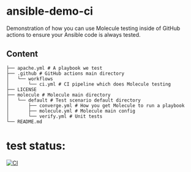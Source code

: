 # ansible-demo-ci
Demonstration of how you can use Molecule testing inside of GitHub actions to ensure your Ansible code is always tested.

## Content
```
├── apache.yml # A playbook we test
├── .github # GitHub actions main directory
│   └── workflows 
│       └── ci.yml # CI pipeline which does Molecule testing
├── LICENSE
├── molecule # Molecule main directory
│   └── default # Test scenario default directory
│       ├── converge.yml # How you get Molecule to run a playbook
│       ├── molecule.yml # Molecule main config
│       └── verify.yml # Unit tests
└── README.md
```

# test status:
[![CI](https://github.com/mglantz/ansible-demo-ci/actions/workflows/ci.yml/badge.svg)](https://github.com/mglantz/ansible-demo-ci/actions/workflows/ci.yml)
